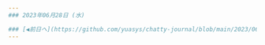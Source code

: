 ```yaml
---
### 2023年06月28日 (水)

### [◀️前日へ](https://github.com/yuasys/chatty-journal/blob/main/2023/06/2023-06-27.md)&emsp;&emsp;&emsp;&emsp;[翌日へ▶️](https://github.com/yuasys/chatty-journal/blob/main/2023/06/2023-06-29.md)
---
```


